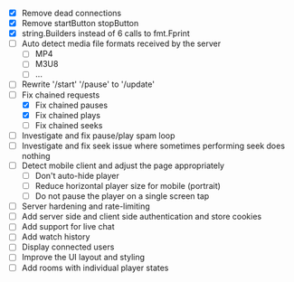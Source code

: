 - [x] Remove dead connections
- [x] Remove startButton stopButton
- [x] string.Builders instead of 6 calls to fmt.Fprint
- [ ] Auto detect media file formats received by the server
    - [ ] MP4
    - [ ] M3U8
    - [ ] ...
- [ ] Rewrite '/start' '/pause' to '/update'
- [ ] Fix chained requests
    - [x] Fix chained pauses
    - [x] Fix chained plays
    - [ ] Fix chained seeks
- [ ] Investigate and fix pause/play spam loop
- [ ] Investigate and fix seek issue where sometimes performing seek does nothing
- [ ] Detect mobile client and adjust the page appropriately
    - [ ] Don't auto-hide player
    - [ ] Reduce horizontal player size for mobile (portrait)
    - [ ] Do not pause the player on a single screen tap
- [ ] Server hardening and rate-limiting
- [ ] Add server side and client side authentication and store cookies
- [ ] Add support for live chat
- [ ] Add watch history
- [ ] Display connected users
- [ ] Improve the UI layout and styling
- [ ] Add rooms with individual player states
